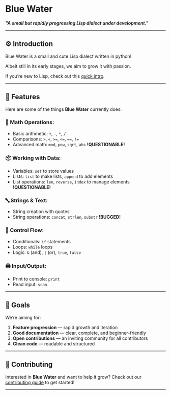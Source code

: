# Blue Water
***"A small but rapidly progressing Lisp dialect under development."***

---

## ⚙️ Introduction
Blue Water is a small and cute Lisp dialect written in python!  

Albeit still in its early stages, we aim to grow it with passion.

If you’re new to Lisp, check out this [quick intro](https://en.wikipedia.org/wiki/Lisp_(programming_language)).

---

## 🧩 Features
Here are some of the things **Blue Water** currently does:

### 🧮 Math Operations:
- Basic arithmetic: `+`, `-`, `*`, `/`
- Comparisons: `>`, `<`, `>=`, `<=`, `==`, `!=`
- Advanced math: `mod`, `pow`, `sqrt`, `abs`  **!QUESTIONABLE!**

### 📦 Working with Data:
- Variables: `set` to store values
- Lists: `list` to make lists, `append` to add elements
- List operations: `len`, `reverse`, `index` to manage elements  **!QUESTIONABLE!**

### 🔤 Strings & Text:
- String creation with quotes
- String operations: `concat`, `strlen`, `substr`  **!BUGGED!**

### 🔁 Control Flow:
- Conditionals: `if` statements
- Loops: `while` loops
- Logic: `&` (and), `|` (or), `true`, `false`

### 🖨️ Input/Output:
- Print to console: `print`
- Read input: `scan`

---

## 🎯 Goals
We’re aiming for:
1. **Feature progression** — rapid growth and iteration  
2. **Good documentation** — clear, complete, and beginner-friendly  
3. **Open contributions** — an inviting community for all contributors  
4. **Clean code** — readable and structured

---

 ## 🤝 Contributing
Interested in **Blue Water** and want to help it grow?
Check out our [contributing guide](docs/contributing.md) to get started!

---
